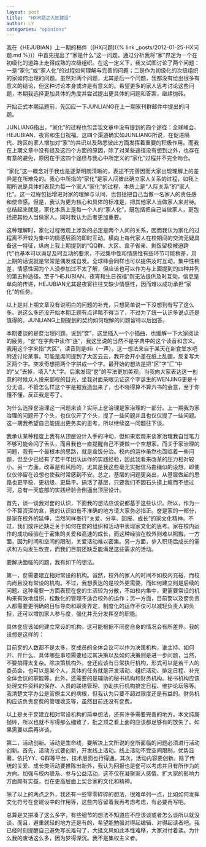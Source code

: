 ```yaml
---
layout: post
title:  "HX问题之大区建设"
author: LY
categories: "opinions"
---
```

我在《HEJUBIAN》上一期的稿件（[HX问题]({% link _posts/2012-01-25-HX问题.md %})）中首先提出了“家是什么”这一问题。通过分析我将“家”界定为一个在初级化的道路上走得成熟的次级组织。在这一定义下，我又试图讨论了两个问题：一是“家化”或“家人化”的过程如何理解与完善的问题；二是作为初级化的次级组织的家如何治理的问题。虽然对两个问题，尤其是后一个问题，我都没有给出很多有意义的结论，但这种讨论本身或许是有意义的。希望更多的家人思考讨论这些问题，本期我选择更加具体的角度并尝试提出更具体的问题和答案，继续抛砖。

开始正式本期话题前，先回应一下JUNLIANG在上一期家刊群邮件中提出的问题。

JUNLIANG指出，“家化”的过程也包含我文章中没有提到的四个途径：全球峰会、HEJUBIAN、夜宵和生日祝福。这四个渠道确实如JUNLIANG所说，在促进隔代、跨区的家人增加对“家”的共识以及熟悉彼此方面发挥着重要的积极作用。而我在上期文章中没有提及这四个方面的原因，除了对某些途径没有想到之外，也存在有意的避免，原因在于这四个途径与我心中所定义的“家化”过程并不完全吻合。

 “家化”这一概念对于我也是逐渐明朗清晰的，表述不完善因而大家出现理解上的差异是在所难免的。我心中所指的“家化”是家人间彼此确立家人关系的过程，如我上期所说是具体的表现为每一个家人“家化”的过程，本质上是“人际关系”的“家人化”。这一过程包括增进对家的理解与认同，也包括把自己当做一名家人的责任感和使命感。但是，我认为更为核心和具体的标准是，把其他家人当做家人来对待。总结起来就是，家化本质上是每一个人的“家人化”，既包括把自己当做家人，更包括把其他人当做家人。同时我认为后者更加重要。

这种理解时，家化过程微观上涉及的必定是两个人间的关系，因而我认为家化的过程离不开较为集中的情感层面的即时互动。横向上每代家人在校期间的交流无疑具备这一特征，纵向上我上期提到的“QQ群、大区、盒子省亲、剩饭留校被迫跨代”也基本可以满足及时互动的要求，不过集中性和情感性有些环节可能稍差，用上期的话说就是常常是偶发或自发。全球峰会同样也可以提供及时互动，集中性稍差，情感性因为个人没参加过不太了解，但应该也可以作为与上面提到的四种并列的第五种途径。至于“HEJUBIAN、夜宵和生日祝福”则无法提供及时互动，信息是单向的传递，HEJUBIAN尤其是夜宵往往又缺少情感性，因而难以成功承担“家化”的任务。

以上是对上期文章没有说明白的问题的补充，只想简单说一下没想到有写了这么多。说这么多还没开始本期正题有点详略不得当了，不过为了统一认识多说点还是值得的。JUNLIANG上期提到的契约如何理解的问题留待以后回答。

本期要谈的是奁治理问题。说到“奁”，这里插入一个小插曲，也缓解一下大家阅读的疲劳。“奁”在字典中读作“连”，我这里说的当然不是字典中的这个读音和含义。我用这个字来指“大区”，读音则是dü（一声）。这一想法来自于某天在新食堂水吧附近讨论某事。可能是席间提到了大区云云，我开会开小差在纸上乱画，反复写大区两个字。突发奇想把两个字拼成一个字。最开始的想法是把“区”字“匚”中的“乂”去掉，填入“大”字。后来发现“奁”的写法更加美观，当我向大家表达这一创意的时候众人投来鄙视的目光，坐我对面亲眼见证这个字诞生的WENJING更是十分无语。不管怎么样这个字是被我造出来了，也不晓得算不算六书的会意，至于你懂不懂，反正我是写了。

为什么选择奁治理这一问题来谈？实际上奁治理是家治理的一部分。上一期我为家治理的问题开了个头，也仅仅开了个头，提了一些问题并且也仅仅提了一些问题。这一期我希望自己能提出更务实的思考，所以继续这一问题往下谈。

我承认某种程度上我有从顶层设计入手的冲动，但如果宏观来谈家治理我自觉笔力不够可能会闪了舌头，而且我也一直提醒自己不要做一个空想家。而关于家治理的问题，我有一个最根本的思路，就是盒饭分治。校内的运作虽然也面临着一些问题，但至少已经有了若干年团队运作的实践经验，因此我看来改革的压力相对较小。另一方面，改革是有风险的，尤其是我这些毫无实据信马由缰似的设想，即使仅仅停留在设想也使我时常感到不安。总之，基层的问题更突出，从基层做起的思路也更平稳、更初级、更扁平。搞活了基层，只要我们不因石头摸上瘾而不想过河，总有一天底部的实践经验会倒逼出顶层设计。

首先，谈一谈我对奁的认识，下面我的想法应该说都基于这些认识。所以，作为一个不算资深的盒，我的认识如有不准确的地方请大家务必指正。奁是家的一部分，是家在校外的延伸，当然同样奉行“关爱、分享、回报、成长”的家文化精神。不过，我们或许还缺乏关于如何在奁的组织和活动中表现家文化的思考。家在校内运作的成功经验在于密集的关爱和高速的成长，而这种经验在校外则难以照搬。一方面，因为时间和空间的限制，关爱活动难以密集。另一方面，步入职场后成长的需求和方向发生改变，而我们目前还缺乏能满足这些需求的活动。

要解决面临的问题，我有如下的想法。

第一，奁需要建立相对常设的机构。诚然，校外的家人的时间不如校内充裕，而校内尚且没有常设的机构。不过，我想表达的是校外更需要，而如何建立则是后续的问题。这种需要一方面表现在奁的生活较为分散，不如校内集中，更需要常设的机构来有效地组织，松散化的管理不适合校外的运作；另一方面，目前奁以及奁负责人都需要更明确的目标导向和职责界定，制度化的运作不仅可以减轻负责人的负担，还可以增加家人参与度，强化并充分发挥奁的职能。

具体奁应该如何建立常设的机构，这可能根据不同奁自身的情况会有所差异。我的设想是这样的：

目前奁的人数都不是太多，奁成员的全体会议可以作为决策机构，谁主持、如何开、开什么、具体哪些事项需要经过其决策以及如何决策则是进一步问题，当然，不要搞得太复杂。除决策机构外，奁还应该有日常执行机构，形式可以是若干人的委员会，也可以是某个人，具体的任务就是开发活动、组织活动、排定日程、补充全体会议的职能等。此外，还需要的是辅助的秘书机构和财务机构。秘书机构应该处理文件资料的保存、人员的联络管理、协助执行机构排定日程、维护论坛等等。我清楚文字办公是官僚主义的病根，但我认为只要不超过限度还是有益的。财务机构应该负责奁费的管理收支等，虽然目前还没有奁费。

以上是关于奁建立相对常设机构的简单想法，还有许多需要完善的地方。本文纯属抛砖，所以也就不写得那么细致了，批之顶之看上面的应该都足够有的放矢了。如果需要以后再详谈。

第二，活动创新。活动是生命线，要解决上文所说的奁所面临的问题必须进行活动创新。首先，活动方式要创新，开发线上活动。线上活动不受空间限制，优势显著。依托YY、Q群等平台，技术层面也行得通。其次，活动内容要创新。除了传统的关爱、成长类活动要推陈出新外，我认为回报也是奁可以考虑并且有所作为的方向。加强与校内联系、参与公益活动，这不仅在凝聚家人感情、扩大家的影响力方面颇有实益，也在更高层面上契合家的文化和精神。

除了以上的两点之外，我还有一些零零碎碎的想法，很难单列一点，比如如何发挥文化符号在奁建设中的作用等，这些内容留着我再考虑考虑，有必要再写吧。

总算是又拼凑了这么多字，有些细节的想法不知道应不应该谈或者怎么谈所以就没谈，而且，避重就轻的地方还是有的，希望能勉强对得起编辑、对得起读者吧。我已经时刻提醒自己避免写长难句了，大抵文风如此本性难移，大家对付着读。为什么我的废话这么多，因为梦得深沉。我不是集权主义者。